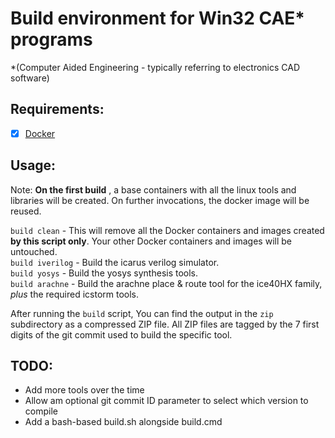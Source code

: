 # Build environment for Win32 CAE* programs
\*(Computer Aided Engineering - typically referring to electronics CAD software)  

## Requirements:
- [x] [Docker](https://www.docker.com/products/overview#/install_the_platform)

## Usage:

Note: **On the first build** , a base containers with all the linux tools and libraries will be created.
On further invocations, the docker image will be reused.

`build clean` - This will remove all the Docker containers and images created **by this script only**. Your other Docker containers and images will be untouched.  
`build iverilog` - Build the icarus verilog simulator.  
`build yosys` - Build the yosys synthesis tools.  
`build arachne` - Build the arachne place & route tool for the ice40HX family, *plus* the required icstorm tools.  

After running the `build` script, You can find the output in the `zip` subdirectory as a compressed ZIP file.
All ZIP files are tagged by the 7 first digits of the git commit used to build the specific tool.

## TODO:
- Add more tools over the time
- Allow am optional git commit ID parameter to select which version to compile
- Add a bash-based build.sh alongside build.cmd 
